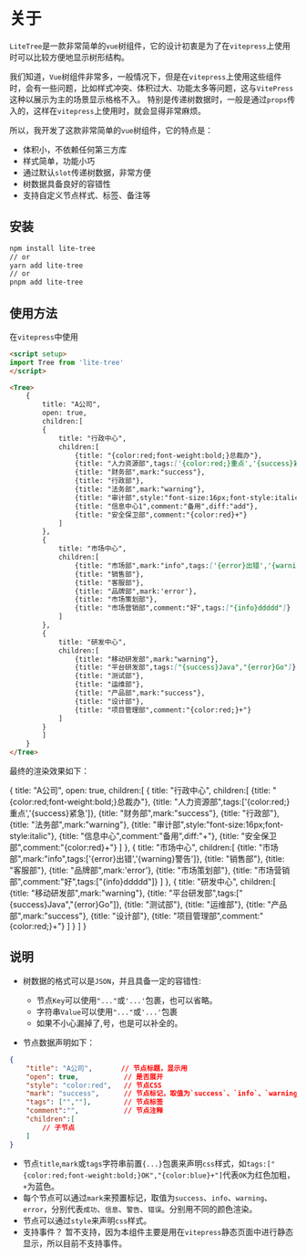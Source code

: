 # 关于
 
`LiteTree`是一款非常简单的`vue`树组件，它的设计初衷是为了在`vitepress`上使用时可以比较方便地显示树形结构。

我们知道，`Vue`树组件非常多，一般情况下，但是在`vitepress`上使用这些组件时，会有一些问题，比如样式冲突、体积过大、功能太多等问题，这与`VitePress`这种以展示为主的场景显示格格不入。
特别是传递树数据时，一般是通过`props`传入的，这样在`vitepress`上使用时，就会显得非常麻烦。

所以，我开发了这款非常简单的`vue`树组件，它的特点是：

- 体积小，不依赖任何第三方库
- 样式简单，功能小巧
- 通过默认`slot`传递树数据，非常方便
- 树数据具备良好的容错性
- 支持自定义节点样式、标签、备注等


## 安装

```bash
npm install lite-tree
// or
yarn add lite-tree
// or
pnpm add lite-tree
```

## 使用方法

在`vitepress`中使用

```md
<script setup>
import Tree from 'lite-tree'
</script>

<Tree>
    {
        title: "A公司",
        open: true,
        children:[          
        {
            title: "行政中心",
            children:[
                {title: "{color:red;font-weight:bold;}总裁办"},
                {title: "人力资源部",tags:['{color:red;}重点','{success}紧急']},
                {title: "财务部",mark:"success"},
                {title: "行政部"},
                {title: "法务部",mark:"warning"},
                {title: "审计部",style:"font-size:16px;font-style:italic"},
                {title: "信息中心1",comment:"备用",diff:"add"},
                {title: "安全保卫部",comment:"{color:red}+"}
            ]
        },
        { 
            title: "市场中心",
            children:[
                {title: "市场部",mark:"info",tags:['{error}出错','{warning}警告']},
                {title: "销售部"},
                {title: "客服部"},
                {title: "品牌部",mark:'error'},
                {title: "市场策划部"},
                {title: "市场营销部",comment:"好",tags:["{info}ddddd"]}
            ]
        },
        {
            title: "研发中心",
            children:[
                {title: "移动研发部",mark:"warning"},
                {title: "平台研发部",tags:["{success}Java","{error}Go"]},
                {title: "测试部"},
                {title: "运维部"},
                {title: "产品部",mark:"success"},
                {title: "设计部"},
                {title: "项目管理部",comment:"{color:red;}+"}
            ]
        }
        ]
    }
</Tree>

```

最终的渲染效果如下：


<Tree format="json">
  {
        title: "A公司",
        open: true,
        children:[          
          {
            title: "行政中心",
            children:[
              {title: "{color:red;font-weight:bold;}总裁办"},
              {title: "人力资源部",tags:['{color:red;}重点','{success}紧急']},
              {title: "财务部",mark:"success"},
              {title: "行政部"},
              {title: "法务部",mark:"warning"},
              {title: "审计部",style:"font-size:16px;font-style:italic"},
              {title: "信息中心",comment:"备用",diff:"+"},
              {title: "安全保卫部",comment:"{color:red}+"}
            ]
          },
          { 
            title: "市场中心",
            children:[
              {title: "市场部",mark:"info",tags:['{error}出错','{warning}警告']},
              {title: "销售部"},
              {title: "客服部"},
              {title: "品牌部",mark:'error'},
              {title: "市场策划部"},
              {title: "市场营销部",comment:"好",tags:["{info}ddddd"]}
            ]
          },
          {
            title: "研发中心",
            children:[
              {title: "移动研发部",mark:"warning"},
              {title: "平台研发部",tags:["{success}Java","{error}Go"]},
              {title: "测试部"},
              {title: "运维部"},
              {title: "产品部",mark:"success"},
              {title: "设计部"},
              {title: "项目管理部",comment:"{color:red;}+"}
            ]
          }
        ]
      }      
</Tree>  



## 说明

- 树数据的格式可以是`JSON`，并且具备一定的容错性:
    - 节点`Key`可以使用`"..."`或`'...'`包裹，也可以省略。
    - 字符串`Value`可以使用`"..."`或`'...'`包裹
    - 如果不小心漏掉了,号，也是可以补全的。

- 节点数据声明如下：

```json
{
    "title": "A公司",       // 节点标题，显示用
    "open": true,           // 是否展开
    "style": "color:red",   // 节点CSS
    "mark": "success",      // 节点标记，取值为`success`、`info`、`warning`、`error`
    "tags": ["",""],        // 节点标签
    "comment":"",           // 节点注释
    "children":[
        // 子节点
    ]
}
```

- 节点`title`,`mark`或`tags`字符串前置`{...}`包裹来声明`css`样式，如`tags:["{color:red;font-weight:bold;}OK","{color:blue}+"]`代表`OK`为红色加粗，`+`为蓝色。
- 每个节点可以通过`mark`来预置标记，取值为`success`、`info`、`warning`、`error`，分别代表`成功`、`信息`、`警告`、`错误`。分别用不同的颜色渲染。
- 节点可以通过`style`来声明`css`样式。
- 支持事件？ 暂不支持，因为本组件主要是用在`vitepress`静态页面中进行静态显示，所以目前不支持事件。
